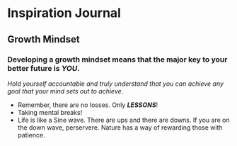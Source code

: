 # Inspiration Journal

## Growth Mindset

### Developing a growth mindset means that the major key to your better future is ***YOU***.

*Hold yourself accountable and truly understand that you can achieve any goal that your mind sets out to achieve*.  

- Remember, there are no losses. Only ***LESSONS***!
- Taking mental breaks!
- Life is like a Sine wave. There are ups and there are downs. If you are on the down wave, perservere. Nature has a way of rewarding those with patience. 


